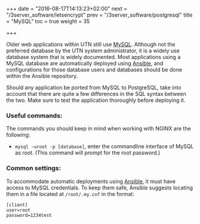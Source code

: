 +++
date = "2016-08-17T14:13:23+02:00"
next = "/3server_software/letsencrypt"
prev = "/3server_software/postgresql"
title = "MySQL"
toc = true
weight = 35

+++

Older web applications within UTN still use [MySQL](https://www.mysql.com).
Although not the preferred database by the UTN system administrator, it is a
widely use database system that is widely documented. Most applications using a
MySQL database are automatically deployed using
[Ansible](/4development_tools/ansible), and configurations for those database
users and databases should be done within the Ansible repository.

Should any application be ported from MySQL to PostgreSQL, take into account
that there are quite a few differences in the SQL syntax between the two. Make
sure to test the application thoroughly before deploying it.

### Useful commands:
The commands you should keep in mind when working with NGINX are the following:

- `mysql -uroot -p [database]`, enter the commandline interface of MySQL as root. (This command will prompt for the root password.)

### Common settings:
To accommodate automatic deployments using [Ansible](/4development_tools/ansible), it must have access to MySQL credentials. To keep them safe, Ansible suggests locating them in a file located at `/root/.my.cnf` in the format:

```
[client]
user=root
password=1234test
```
